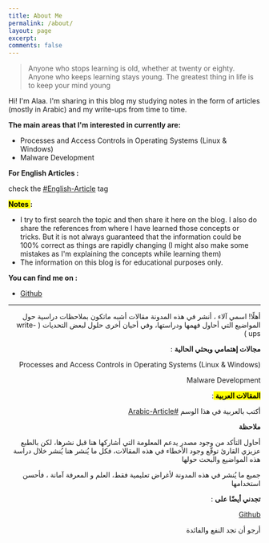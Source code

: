 ```yaml
---
title: About Me
permalink: /about/
layout: page
excerpt: 
comments: false
---
```



> Anyone who stops learning is old, whether at twenty or eighty.
> Anyone who keeps learning stays young. The greatest thing in life is to keep your mind young


Hi! I'm Alaa. I'm sharing in this blog my studying notes in the form of articles (mostly in Arabic) and my write-ups from time to time.


**The main areas that I'm interested in currently are:**
- Processes and Access Controls in Operating Systems (Linux & Windows)
- Malware Development


**For English Articles :**

check the [#English-Article](https://0xb1tbyte.github.io/tags/#English-Article) tag

**<mark>  Notes </mark> :**
- I try to first search the topic and then share it here on the blog. I also do share the references from where I have learned those concepts or tricks. But it is not always guaranteed that the information could be 100% correct as things are rapidly changing (I might also make some mistakes as I'm explaining the concepts while learning them)
- The information on this blog is for educational purposes only. 


**You can find me on :**
- [Github](https://github.com/0xb1tByte) 


----


<div dir="rtl" markdown="1">
أهلًا!  
اسمي آلاء ،  
أنشر في هذه المدونة مقالات أشبه ماتكون بملاحظات دراسية حول المواضيع التي أحاول فهمها ودراستها، وفي أحيان أخرى حلول لبعض التحديات ( write-ups )


**مجالات إهتمامي وبحثي الحالية** :
  

Processes and Access Controls in Operating Systems (Linux & Windows) 

Malware Development

**<mark> المقالات العربية </mark>** : 

أكتب بالعربية في هذا الوسم [#Arabic-Article](https://0xb1tbyte.github.io/tags/#Arabic-Article) 


**ملاحظة** 

أحاول التأكد من وجود مصدر يدعم المعلومة التي أشاركها هنا قبل نشرها، لكن بالطبع عزيزي القارئ توقّع وجود الأخطاء في هذه المقالات، فكل ما يُنشر هنا يُنشر خلال دراسة هذه المواضيع والبحث حولها

جميع ما يُنشر في هذه المدونة لأغراض تعليمية فقط، العلم و المعرفة آمانة ، فأحسن استخدامها


**تجدني أيضًا على** : 

[Github](https://github.com/0xb1tByte) 


أرجو أن تجد النفع والفائدة
    
</div>
